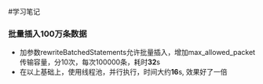 #学习笔记
### 批量插入100万条数据
 - 加参数rewriteBatchedStatements允许批量插入，增加max_allowed_packet传输容量，分10次，每次100000条，耗时**32**s
 - 在以上基础上，使用线程池，并行执行，时间大约**16**s, 效果好了一倍
 
 